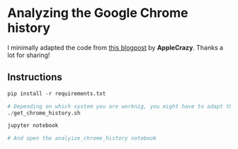 # Analyzing the Google Chrome history
I minimally adapted the code from [this blogpost](https://applecrazy.github.io/blog/posts/analyzing-browser-hist-using-python/) by **AppleCrazy**. Thanks a lot for sharing!

## Instructions
```python
pip install -r requirements.txt

# Depending on which system you are worknig, you might have to adapt the paths in this file
./get_chrome_history.sh

jupyter notebook

# And open the analyize_chrome_history notebook
```
